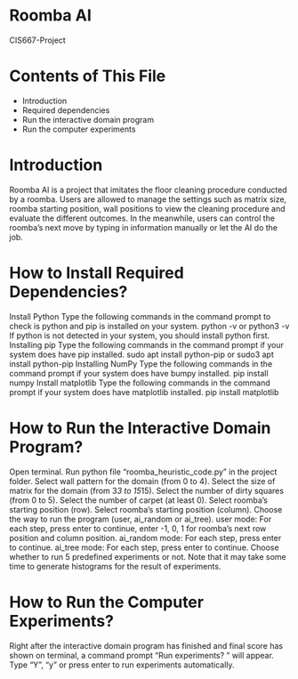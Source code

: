 # Roomba AI
CIS667-Project

# Contents of This File
- Introduction
- Required dependencies
- Run the interactive domain program
- Run the computer experiments

# Introduction
Roomba AI is a project that imitates the floor cleaning procedure conducted by a roomba. Users are allowed to manage the settings such as matrix size, roomba starting position, wall positions to view the cleaning procedure and evaluate the different outcomes. In the meanwhile, users can control the roomba’s next move by typing in information manually or let the AI do the job.

# How to Install Required Dependencies?
Install Python
Type the following commands in the command prompt to check is python and pip is installed on your system.
python -v 
or 
python3 -v
If python is not detected in your system, you should install python first.
Installing pip
Type the following commands in the command prompt if your system does have pip installed.
sudo apt install python-pip
or
sudo3 apt install python-pip
Installing NumPy
Type the following commands in the command prompt if your system does have bumpy installed.
pip install numpy
Install matplotlib
Type the following commands in the command prompt if your system does have matplotlib installed.
pip install matplotlib

# How to Run the Interactive Domain Program?
Open terminal.
Run python file “roomba_heuristic_code.py” in the project folder.
Select wall pattern for the domain (from 0 to 4).
Select the size of matrix for the domain (from 3*3 to 15*15).
Select the number of dirty squares (from 0 to 5).
Select the number of carpet (at least 0).
Select roomba’s starting position (row).
Select roomba’s starting position (column).
Choose the way to run the program (user, ai_random or ai_tree).
user mode: For each step, press enter to continue, enter -1, 0, 1 for roomba’s next row position and column position.
ai_random mode: For each step, press enter to continue.
ai_tree mode: For each step, press enter to continue.
Choose whether to run 5 predefined experiments or not.
Note that it may take some time to generate histograms for the result of experiments.

# How to Run the Computer Experiments?
Right after the interactive domain program has finished and final score has shown on terminal, a command prompt “Run experiments? ” will appear. Type “Y”, “y” or press enter to run experiments automatically.
